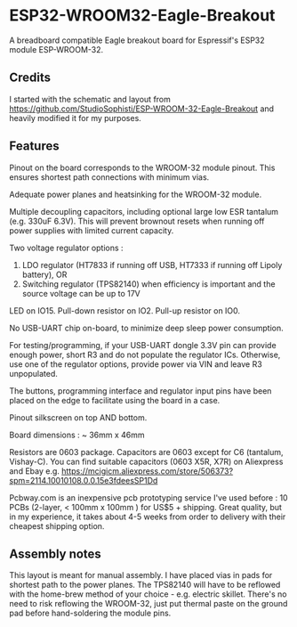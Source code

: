 # ESP32-WROOM32-Eagle-Breakout

A breadboard compatible Eagle breakout board for Espressif's ESP32 module ESP-WROOM-32. 

## Credits
I started with the schematic and layout from 
https://github.com/StudioSophisti/ESP-WROOM-32-Eagle-Breakout
and heavily modified it for my purposes. 

## Features
Pinout on the board corresponds to the WROOM-32 module pinout. This ensures shortest path connections with minimum vias.

Adequate power planes and heatsinking for the WROOM-32 module.  

Multiple decoupling capacitors, including optional large low ESR tantalum (e.g. 330uF 6.3V). This will prevent brownout resets
when running off power supplies with limited current capacity.

Two voltage regulator options : 
1. LDO regulator (HT7833 if running off USB, HT7333 if running off Lipoly battery), OR
2. Switching regulator (TPS82140) when efficiency is important and the source voltage can be up to 17V

LED on IO15. Pull-down resistor on IO2. Pull-up resistor on IO0.

No USB-UART chip on-board, to minimize deep sleep power consumption.

For testing/programming, if your USB-UART dongle 3.3V pin can provide enough power, short R3 and do not populate the regulator ICs. Otherwise, use one of the regulator options, provide power via VIN and leave R3 unpopulated.

The buttons, programming interface and regulator input pins have been placed on the edge to facilitate using the board in a case.

Pinout silkscreen on top AND bottom.

Board dimensions : ~ 36mm x 46mm

Resistors are 0603 package. Capacitors are 0603 except for C6 (tantalum, Vishay-C). You can find suitable capacitors (0603 X5R, X7R) on Aliexpress and Ebay e.g. https://mcigicm.aliexpress.com/store/506373?spm=2114.10010108.0.0.15e3fdeesSP1Dd

Pcbway.com is an inexpensive pcb prototyping service I've used before : 10 PCBs  (2-layer, < 100mm x 100mm ) for US$5 + shipping. Great quality, but in my experience, it takes about 4-5 weeks from order to delivery with their cheapest shipping option.

## Assembly notes

This layout is meant for manual assembly. I have placed vias in pads for shortest path to the power planes.  The TPS82140 will have 
to be reflowed with the home-brew method of your choice - e.g. electric skillet. There's no need to risk reflowing the WROOM-32, just put thermal paste on the ground pad before hand-soldering the module pins.
